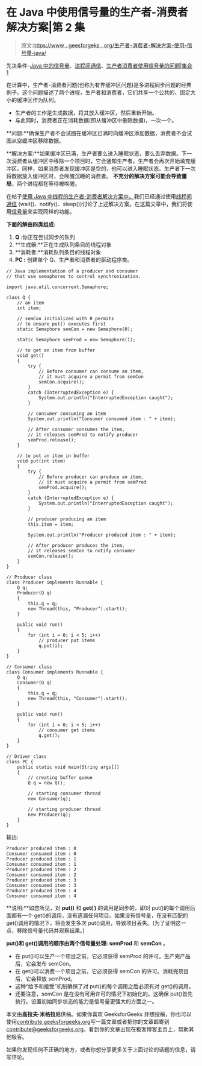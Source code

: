 # 在 Java 中使用信号量的生产者-消费者解决方案|第 2 集

> 原文:[https://www . geesforgeks . org/生产者-消费者-解决方案-使用-信号量-java/](https://www.geeksforgeeks.org/producer-consumer-solution-using-semaphores-java/)

先决条件–[Java 中的信号量](https://www.geeksforgeeks.org/semaphore-in-java/)、[进程间通信](https://www.geeksforgeeks.org/inter-process-communication/)、[生产者消费者使用信号量的问题|集合 1](https://www.geeksforgeeks.org/producer-consumer-problem-using-semaphores-set-1/)

在计算中，生产者-消费者问题(也称为有界缓冲区问题)是多进程同步问题的经典例子。这个问题描述了两个进程，生产者和消费者，它们共享一个公共的、固定大小的缓冲区作为队列。

*   生产者的工作是生成数据，将其放入缓冲区，然后重新开始。
*   与此同时，消费者正在消耗数据(即从缓冲区中删除数据)，一次一个。

**问题:**确保生产者不会试图在缓冲区已满时向缓冲区添加数据，消费者不会试图从空缓冲区移除数据。

**解决方案:**如果缓冲区已满，生产者要么进入睡眠状态，要么丢弃数据。下一次消费者从缓冲区中移除一个项目时，它会通知生产者，生产者会再次开始填充缓冲区。同样，如果消费者发现缓冲区是空的，他可以进入睡眠状态。生产者下一次将数据放入缓冲区时，会唤醒沉睡的消费者。
**不充分的解决方案可能会导致僵局**，两个进程都在等待被唤醒。

在帖子[使用 Java 中线程的生产者-消费者解决方案中，](https://www.geeksforgeeks.org/producer-consumer-solution-using-threads-java/)我们已经通过使用[线程间通信](https://www.geeksforgeeks.org/inter-thread-communication-java/) (wait()、notify()、sleep())讨论了上述解决方案。在这篇文章中，我们将使用[信号量](https://www.geeksforgeeks.org/semaphore-in-java/)来实现同样的功能。

**下面的解由四类组成:**

1.  **Q** :你正在尝试同步的队列
2.  **生成器:**正在生成队列条目的线程对象
3.  **消耗者:**消耗队列条目的线程对象
4.  **PC :** 创建单个 Q、生产者和消费者的驱动程序类。

```
// Java implementation of a producer and consumer
// that use semaphores to control synchronization.

import java.util.concurrent.Semaphore;

class Q {
    // an item
    int item;

    // semCon initialized with 0 permits
    // to ensure put() executes first
    static Semaphore semCon = new Semaphore(0);

    static Semaphore semProd = new Semaphore(1);

    // to get an item from buffer
    void get()
    {
        try {
            // Before consumer can consume an item,
            // it must acquire a permit from semCon
            semCon.acquire();
        }
        catch (InterruptedException e) {
            System.out.println("InterruptedException caught");
        }

        // consumer consuming an item
        System.out.println("Consumer consumed item : " + item);

        // After consumer consumes the item,
        // it releases semProd to notify producer
        semProd.release();
    }

    // to put an item in buffer
    void put(int item)
    {
        try {
            // Before producer can produce an item,
            // it must acquire a permit from semProd
            semProd.acquire();
        }
        catch (InterruptedException e) {
            System.out.println("InterruptedException caught");
        }

        // producer producing an item
        this.item = item;

        System.out.println("Producer produced item : " + item);

        // After producer produces the item,
        // it releases semCon to notify consumer
        semCon.release();
    }
}

// Producer class
class Producer implements Runnable {
    Q q;
    Producer(Q q)
    {
        this.q = q;
        new Thread(this, "Producer").start();
    }

    public void run()
    {
        for (int i = 0; i < 5; i++)
            // producer put items
            q.put(i);
    }
}

// Consumer class
class Consumer implements Runnable {
    Q q;
    Consumer(Q q)
    {
        this.q = q;
        new Thread(this, "Consumer").start();
    }

    public void run()
    {
        for (int i = 0; i < 5; i++)
            // consumer get items
            q.get();
    }
}

// Driver class
class PC {
    public static void main(String args[])
    {
        // creating buffer queue
        Q q = new Q();

        // starting consumer thread
        new Consumer(q);

        // starting producer thread
        new Producer(q);
    }
}
```

输出:

```
Producer produced item : 0
Consumer consumed item : 0
Producer produced item : 1
Consumer consumed item : 1
Producer produced item : 2
Consumer consumed item : 2
Producer produced item : 3
Consumer consumed item : 3
Producer produced item : 4
Consumer consumed item : 4

```

**说明:**如您所见，对 **put()** 和 **get( )** 的调用是同步的，即对 put()的每个调用后面都有一个 get()的调用，没有遗漏任何项目。如果没有信号量，在没有匹配的 get()调用的情况下，将会发生多次 put()调用，导致项目丢失。(为了证明这一点，移除信号量代码并观察结果。)

**put()和 get()调用的顺序由两个信号量处理:** **semProd** 和 **semCon** 。

*   在 put()可以生产一个项目之前，它必须获得 semProd 的许可。生产完产品后，它会发布 semCon。
*   在 get()可以消费一个项目之前，它必须获得 semCon 的许可。消耗完项目后，它会释放 semProd。
*   这种“给予和接受”机制确保了对 put()的每个调用之后必须有对 get()的调用。
*   还要注意，semCon 是在没有可用许可的情况下初始化的。这确保 put()首先执行。设置初始同步状态的能力是信号量更强大的方面之一。

本文由**高拉夫·米格拉尼**供稿。如果你喜欢 GeeksforGeeks 并想投稿，你也可以使用[contribute.geeksforgeeks.org](http://www.contribute.geeksforgeeks.org)写一篇文章或者把你的文章邮寄到 contribute@geeksforgeeks.org。看到你的文章出现在极客博客主页上，帮助其他极客。

如果你发现任何不正确的地方，或者你想分享更多关于上面讨论的话题的信息，请写评论。